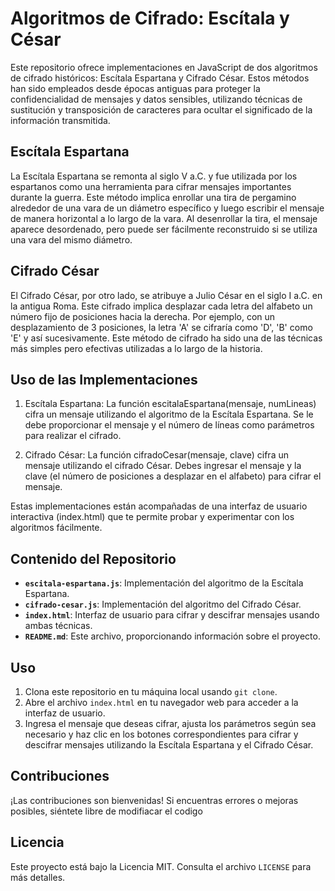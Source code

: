 # Algoritmos de Cifrado: Escítala y César
Este repositorio ofrece implementaciones en JavaScript de dos algoritmos de cifrado históricos: Escítala Espartana y Cifrado César. Estos métodos han sido empleados desde épocas antiguas para proteger la confidencialidad de mensajes y datos sensibles, utilizando técnicas de sustitución y transposición de caracteres para ocultar el significado de la información transmitida.

## Escítala Espartana
La Escítala Espartana se remonta al siglo V a.C. y fue utilizada por los espartanos como una herramienta para cifrar mensajes importantes durante la guerra. Este método implica enrollar una tira de pergamino alrededor de una vara de un diámetro específico y luego escribir el mensaje de manera horizontal a lo largo de la vara. Al desenrollar la tira, el mensaje aparece desordenado, pero puede ser fácilmente reconstruido si se utiliza una vara del mismo diámetro.


## Cifrado César
El Cifrado César, por otro lado, se atribuye a Julio César en el siglo I a.C. en la antigua Roma. Este cifrado implica desplazar cada letra del alfabeto un número fijo de posiciones hacia la derecha. Por ejemplo, con un desplazamiento de 3 posiciones, la letra 'A' se cifraría como 'D', 'B' como 'E' y así sucesivamente. Este método de cifrado ha sido una de las técnicas más simples pero efectivas utilizadas a lo largo de la historia.

## Uso de las Implementaciones
1. Escítala Espartana: La función escitalaEspartana(mensaje, numLineas) cifra un mensaje utilizando el algoritmo de la Escítala Espartana. Se le debe proporcionar el mensaje y el número de líneas como parámetros para realizar el cifrado.

2. Cifrado César: La función cifradoCesar(mensaje, clave) cifra un mensaje utilizando el cifrado César. Debes ingresar el mensaje y la clave (el número de posiciones a desplazar en el alfabeto) para cifrar el mensaje.

Estas implementaciones están acompañadas de una interfaz de usuario interactiva (index.html) que te permite probar y experimentar con los algoritmos fácilmente.

## Contenido del Repositorio

- **`escitala-espartana.js`**: Implementación del algoritmo de la Escítala Espartana.
- **`cifrado-cesar.js`**: Implementación del algoritmo del Cifrado César.
- **`index.html`**: Interfaz de usuario para cifrar y descifrar mensajes usando ambas técnicas.
- **`README.md`**: Este archivo, proporcionando información sobre el proyecto.

## Uso

1. Clona este repositorio en tu máquina local usando `git clone`.
2. Abre el archivo `index.html` en tu navegador web para acceder a la interfaz de usuario.
3. Ingresa el mensaje que deseas cifrar, ajusta los parámetros según sea necesario y haz clic en los botones correspondientes para cifrar y descifrar mensajes utilizando la Escítala Espartana y el Cifrado César.

## Contribuciones

¡Las contribuciones son bienvenidas! Si encuentras errores o mejoras posibles, siéntete libre de modifiacar el codigo

## Licencia

Este proyecto está bajo la Licencia MIT. Consulta el archivo `LICENSE` para más detalles.
